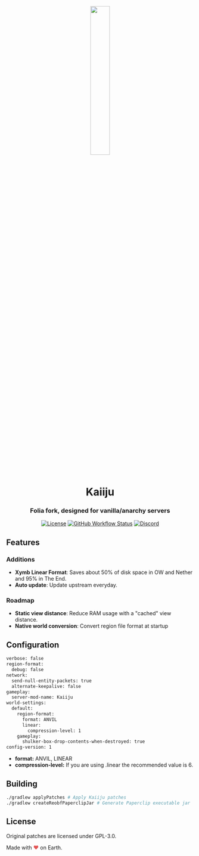 
<div align="center">
  <img src="https://github.com/kugge/Kaiiju/blob/ver/1.19.3/logo.png?" width="32%" height="32%"/>
  <h1>Kaiiju</h1>
  <h3>Folia fork, designed for vanilla/anarchy servers</h3>

  [![License](https://img.shields.io/github/license/kugge/Kaiiju?style=for-the-badge&logo=github)](LICENSE)
  [![GitHub Workflow Status](https://img.shields.io/github/actions/workflow/status/kugge/Kaiiju/build.yml?style=for-the-badge)](https://github.com/kugge/Kaiiju/actions)
  [![Discord](https://img.shields.io/discord/1059774886672859136?color=5865F2&label=discord&style=for-the-badge)](https://discord.gg/qagZRAepb7)

</div>

## Features

### Additions
- **Xymb Linear Format**: Saves about 50% of disk space in OW and Nether and 95% in The End.
- **Auto update**: Update upstream everyday.

### Roadmap
- **Static view distance**: Reduce RAM usage with a "cached" view distance.
- **Native world conversion**: Convert region file format at startup

## Configuration 
```bash
verbose: false
region-format:
  debug: false
network:
  send-null-entity-packets: true
  alternate-keepalive: false
gameplay:
  server-mod-name: Kaiiju
world-settings:
  default:
    region-format:
      format: ANVIL
      linear:
        compression-level: 1
    gameplay:
      shulker-box-drop-contents-when-destroyed: true
config-version: 1
```
- **format:** ANVIL, LINEAR
- **compression-level:** If you are using .linear the recommended value is 6.

## Building 
```bash
./gradlew applyPatches # Apply Kaiiju patches
./gradlew createReobfPaperclipJar # Generate Paperclip executable jar
```

## License
Original patches are licensed under GPL-3.0.

Made with <span style="color: #e25555;">&#9829;</span> on Earth.
